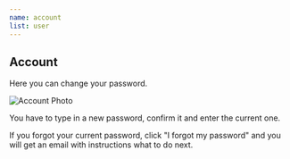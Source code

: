 ```yaml
---
name: account
list: user
---
```

<section>

## Account

Here you can change your password.

![Account Photo](/images/yaccount.png)

You have to type in a new password, confirm it and enter the current one.

If you forgot your current password, click "I forgot my password" and you will get an email with instructions what to do next.
</section>
